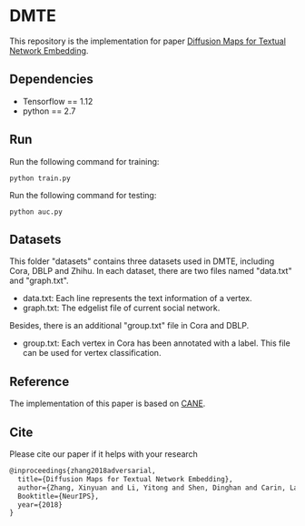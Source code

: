 # DMTE
This repository is the implementation for paper [Diffusion Maps for Textual Network Embedding](https://arxiv.or/pdf/1805.09906.pdf).

## Dependencies
* Tensorflow == 1.12
* python == 2.7

## Run
Run the following command for training:

    python train.py

Run the following command for testing:

    python auc.py

## Datasets
This folder "datasets" contains three datasets used in DMTE, including Cora, DBLP and Zhihu. In each dataset, there are two files named "data.txt" and "graph.txt".

* data.txt: Each line represents the text information of a vertex.    
* graph.txt: The edgelist file of current social network.

Besides, there is an additional "group.txt" file in Cora and DBLP.

* group.txt: Each vertex in Cora has been annotated with a label. This file can be used for vertex classification.

## Reference
The implementation of this paper is based on [CANE](https://github.com/thunlp/CANE).

## Cite
Please cite our paper if it helps with your research
```latex
@inproceedings{zhang2018adversarial,
  title={Diffusion Maps for Textual Network Embedding},
  author={Zhang, Xinyuan and Li, Yitong and Shen, Dinghan and Carin, Lawrence},
  Booktitle={NeurIPS},
  year={2018}
}
```
